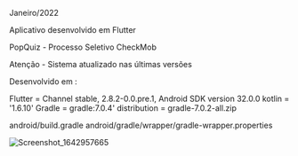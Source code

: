 Janeiro/2022

Aplicativo desenvolvido em Flutter

PopQuiz - Processo Seletivo CheckMob

Atenção - Sistema atualizado nas últimas versões

Desenvolvido em :

Flutter = Channel stable, 2.8.2-0.0.pre.1, Android SDK version 32.0.0 kotlin = '1.6.10' Gradle = gradle:7.0.4' distribution = gradle-7.0.2-all.zip

android/build.gradle android/gradle/wrapper/gradle-wrapper.properties

![Screenshot_1642957665](https://user-images.githubusercontent.com/31604881/150689804-b96b994a-1ebb-401a-abdc-b129a02d7a9f.png)